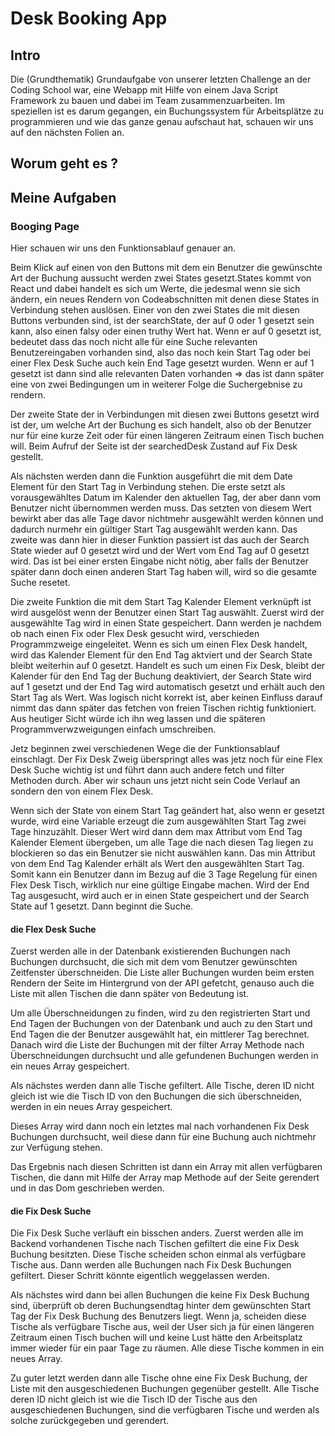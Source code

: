 # Desk Booking App

## Intro

Die (Grundthematik) Grundaufgabe von unserer letzten Challenge an der Coding School war, eine Webapp mit Hilfe von einem Java Script Framework zu bauen und dabei im Team zusammenzuarbeiten. Im speziellen ist es darum gegangen, ein Buchungssystem für Arbeitsplätze zu programmieren und wie das ganze genau aufschaut hat, schauen wir uns auf den nächsten Folien an.



## Worum geht es ?



## Meine Aufgaben


### Booging Page

Hier schauen wir uns den Funktionsablauf genauer an.

Beim Klick auf einen von den Buttons mit dem ein Benutzer die gewünschte Art der Buchung aussucht werden zwei States gesetzt.States kommt von React und dabei handelt es sich um Werte, die jedesmal wenn sie sich ändern, ein neues Rendern von Codeabschnitten mit denen diese States in Verbindung stehen auslösen. Einer von den zwei States die mit diesen Buttons verbunden sind, ist der searchState, der auf 0 oder 1 gesetzt sein kann, also einen falsy oder einen truthy Wert hat. Wenn er auf 0 gesetzt ist, bedeutet dass das noch nicht alle für eine Suche relevanten Benutzereingaben vorhanden sind, also das noch kein Start Tag oder bei einer Flex Desk Suche auch kein End Tage gesetzt wurden. Wenn er auf 1 gesetzt ist dann sind alle relevanten Daten vorhanden => das ist dann später eine von zwei Bedingungen um in weiterer Folge die Suchergebnise zu rendern.

Der zweite State der in Verbindungen mit diesen zwei Buttons gesetzt wird ist der, um welche Art der Buchung es sich handelt, also ob der Benutzer nur für eine kurze Zeit oder für einen längeren Zeitraum einen Tisch buchen will. Beim Aufruf der Seite ist der searchedDesk Zustand auf Fix Desk gestellt.

Als nächsten werden dann die Funktion ausgeführt die mit dem Date Element für den Start Tag in Verbindung stehen. Die erste setzt als vorausgewähltes Datum im Kalender den aktuellen Tag, der aber dann vom Benutzer nicht übernommen werden muss. Das setzten von diesem Wert bewirkt aber das alle Tage davor nichtmehr ausgewählt werden können und dadurch nurmehr ein gültiger Start Tag ausgewählt werden kann. Das zweite was dann hier in dieser Funktion passiert ist das auch der Search State wieder auf 0 gesetzt wird und der Wert vom End Tag auf 0 gesetzt wird. Das ist bei einer ersten Eingabe nicht nötig, aber falls der Benutzer später dann doch einen anderen Start Tag haben will, wird so die gesamte Suche resetet.

Die zweite Funktion die mit dem Start Tag Kalender Element verknüpft ist wird ausgelöst wenn der Benutzer einen Start Tag auswählt. Zuerst wird der ausgewählte Tag wird in einen State gespeichert. Dann werden je nachdem ob nach einen Fix oder Flex Desk gesucht wird, verschieden Programmzweige eingeleitet. Wenn es sich um einen Flex Desk handelt, wird das Kalender Element für den End Tag aktviert und der Search State bleibt weiterhin auf 0 gesetzt. Handelt es such um einen Fix Desk, bleibt der Kalender für den End Tag der Buchung deaktiviert, der Search State wird auf 1 gesetzt und der End Tag wird automatisch gesetzt und erhält auch den Start Tag als Wert. Was logisch nicht korrekt ist, aber keinen Einfluss darauf nimmt das dann später das fetchen von freien Tischen richtig funktioniert. Aus heutiger Sicht würde ich ihn weg lassen und die späteren Programmverwzweigungen einfach umschreiben.

Jetz beginnen zwei verschiedenen Wege die der Funktionsablauf einschlagt. Der Fix Desk Zweig überspringt alles was jetz noch für eine Flex Desk Suche wichtig ist und führt dann auch andere fetch und filter Methoden durch. Aber wir schaun uns jetzt nicht sein Code Verlauf an sondern den von einem Flex Desk.

Wenn sich der State von einem Start Tag geändert hat, also wenn er gesetzt wurde, wird eine Variable erzeugt die zum ausgewählten Start Tag zwei Tage hinzuzählt. Dieser Wert wird dann dem max Attribut vom End Tag Kalender Element übergeben, um alle Tage die nach diesen Tag liegen zu blockieren so das ein Benutzer sie nicht auswählen kann. Das min Attribut von dem End Tag Kalender erhält als Wert den ausgewählten Start Tag. Somit kann ein Benutzer dann im Bezug auf die 3 Tage Regelung für einen Flex Desk Tisch, wirklich nur eine gültige Eingabe machen. Wird der End Tag ausgesucht, wird auch er in einen State gespeichert und der Search State auf 1 gesetzt. Dann beginnt die Suche.

#### die Flex Desk Suche

Zuerst werden alle in der Datenbank existierenden Buchungen nach Buchungen durchsucht, die sich mit dem vom Benutzer gewünschten Zeitfenster überschneiden. Die Liste aller Buchungen wurden beim ersten Rendern der Seite im Hintergrund von der API gefetcht, genauso auch die Liste mit allen Tischen die dann später von Bedeutung ist. 

Um alle Überschneidungen zu finden, wird zu den registrierten Start und End Tagen der Buchungen von der Datenbank und auch zu den Start und End Tagen die der Benutzer ausgewählt hat, ein mittlerer Tag berechnet. Danach wird die Liste der Buchungen mit der filter Array Methode nach Überschneidungen durchsucht und alle gefundenen Buchungen werden in ein neues Array gespeichert.

Als nächstes werden dann alle Tische gefiltert. Alle Tische, deren ID nicht gleich ist wie die Tisch ID von den Buchungen die sich überschneiden, werden in ein neues Array gespeichert. 

Dieses Array wird dann noch ein letztes mal nach vorhandenen Fix Desk Buchungen durchsucht, weil diese dann für eine Buchung auch nichtmehr zur Verfügung stehen.

Das Ergebnis nach diesen Schritten ist dann ein Array mit allen verfügbaren Tischen, die dann mit Hilfe der Array map Methode auf der Seite gerendert und in das Dom geschrieben werden.

#### die Fix Desk Suche

Die Fix Desk Suche verläuft ein bisschen anders. Zuerst werden alle im Backend vorhandenen Tische nach Tischen gefiltert die eine Fix Desk Buchung besitzten. Diese Tische scheiden schon einmal als verfügbare Tische aus. Dann werden alle Buchungen nach Fix Desk Buchungen gefiltert. Dieser Schritt könnte eigentlich weggelassen werden.

Als nächstes wird dann bei allen Buchungen die keine Fix Desk Buchung sind, überprüft ob deren Buchungsendtag hinter dem gewünschten Start Tag der Fix Desk Buchung des Benutzers liegt. Wenn ja, scheiden diese Tische als verfügbare Tische aus, weil der User sich ja für einen längeren Zeitraum einen Tisch buchen will und keine Lust hätte den Arbeitsplatz immer wieder für ein paar Tage zu räumen. Alle diese Tische kommen in ein neues Array.

Zu guter letzt werden dann alle Tische ohne eine Fix Desk Buchung, der Liste mit den ausgeschiedenen Buchungen gegenüber gestellt. Alle Tische deren ID nicht gleich ist wie die Tisch ID der Tische aus den ausgeschiedenen Buchungen, sind die verfügbaren Tische und werden als solche zurückgegeben und gerendert.
